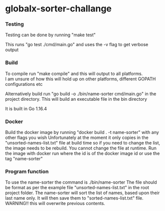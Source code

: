 # globalx-sorter-challange

### Testing

Testing can be done by running "make test"

This runs "go test ./cmd/main.go" and
uses the -v flag to get verbose output

### Build

To compile run "make compile" and this will output to all platforms.  
I am unsure of how this will hold up on other platforms, different GOPATH configurations etc

Alternatively build run "go build -o ./bin/name-sorter cmd/main.go" in the project directory.
This will build an executable file in the bin directory

It is built in Go 1.16.4

### Docker

Build the docker image by running "docker build . -t name-sorter" with any other flags you wish
Unfortunately at the moment it only copies in the "unsorted-names-list.txt" file at build time so if you need to change the list, the image needs to be rebuild. You cannot change the file at runtime.
Run the image with docker run <id> where the id is of the docker image id or use the tag "name-sorter"

### Program function

To use the name-sorter the command is ./bin/name-sorter <filename>
The file should be format as per the example file "unsorted-names-list.txt" in the root project folder.
The name-sorter will sort the list of names, based upon their last name only.
It will then save them to "sorted-names-list.txt" file. WARNING!! this will overwrite previous contents.
